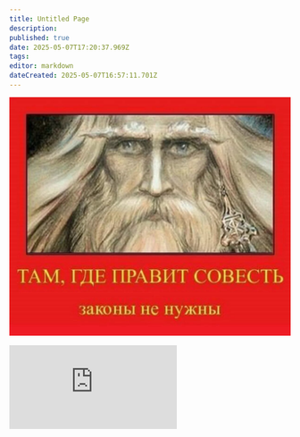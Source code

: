 ```yaml
---
title: Untitled Page
description: 
published: true
date: 2025-05-07T17:20:37.969Z
tags: 
editor: markdown
dateCreated: 2025-05-07T16:57:11.701Z
---
```


<img src="/scale_1200.jpg" class="il"></img>
<iframe class="i" src="https://www.youtube-nocookie.com/embed/c2zw69Rs_mw?si=6jaMKZ4r7k8Z9oj1" title="YouTube video player" frameborder="0" allow="accelerometer; autoplay; clipboard-write; encrypted-media; gyroscope; picture-in-picture; web-share" referrerpolicy="strict-origin-when-cross-origin" allowfullscreen autoplay></iframe>